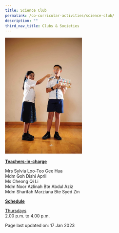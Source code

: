 ```yaml
---
title: Science Club
permalink: /co-curricular-activities/science-club/
description: ""
third_nav_title: Clubs & Societies
---
```

<img style="width: 50%;" src="/images/sciencec.jpeg">
<p><u><strong>Teachers-in-charge</strong></u></p>
<p>Mrs Sylvia Loo-Teo Gee Hua<br />Mdm Goh Dishi April<br />Ms Cheong Qi Li<br />Mdm Noor Azlinah Bte Abdul Aziz<br />Mdm Sharifah Marziana Bte Syed Zin</p>
<p><u><strong>Schedule</strong></u></p>
<p><u>Thursdays</u><br />2.00 p.m. to 4.00 p.m.</p>
<p>Page last updated on: 17 Jan 2023</p>